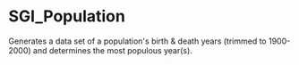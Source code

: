 # SGI_Population
Generates a data set of a population's birth &amp; death years (trimmed to 1900-2000) and determines the most populous year(s).
